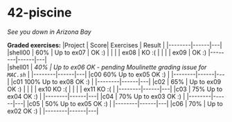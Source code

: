 # 42-piscine



*See you down in Arizona Bay*

**Graded exercises:**
|Project | Score| Exercises | Result |
|--------|------|---|
|shell00 |  60% | Up to ex07  | OK :) |
|        |      | ex08        | KO :( |
|        |      | ex09        | OK :)
|--------|------|---|        
|shell01 | *40% | Up to ex06 OK - pending Moulinette grading issue for `MAC.sh`* |
|--------|------|---|
|c00       60%   Up to ex05 OK :) |
|--------|------|---|
|c01       100%  Up to ex08 OK :) |
|--------|------|---|
|c02     |  65% |  Up to ex09 OK :) |
|        |      |        ex10 KO :( |
|        |      |        ex11 KO :( |
|--------|------|---|
|c03     |  75%   Up to ex04 OK :) |
|--------|------|---|
|c04     |  70%   Up to ex03 OK :) |
|--------|------|---|
|c05     |  50%   Up to ex05 OK :) |
|--------|------|---|
|c06     |  70% |  Up to ex02 OK :) |
|--------|------|---|
